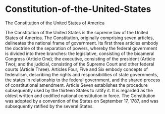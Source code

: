 # Constitution-of-the-United-States
The Constitution of the United States of America

The Constitution of the United States is the supreme law of the United States of America. The Constitution, originally comprising seven articles, delineates the national frame of government. Its first three articles embody the doctrine of the separation of powers, whereby the federal government is divided into three branches: the legislative, consisting of the bicameral Congress (Article One); the executive, consisting of the president (Article Two); and the judicial, consisting of the Supreme Court and other federal courts (Article Three). Articles Four, Five and Six embody concepts of federalism, describing the rights and responsibilities of state governments, the states in relationship to the federal government, and the shared process of constitutional amendment. Article Seven establishes the procedure subsequently used by the thirteen States to ratify it. It is regarded as the oldest written and codified national constitution in force. The Constitution was adopted by a convention of the States on September 17, 1787, and was subsequently ratified by the several States. 
